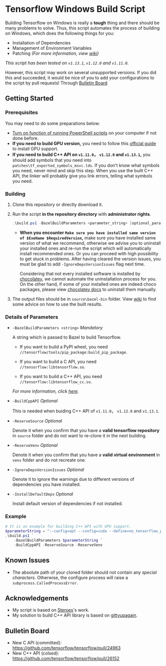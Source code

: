 # Tensorflow Windows Build Script

Building Tensorflow on Windows is really a **tough** thing and there should be many problems to solve. Thus, this script automates the process of building on Windows, which does the following things for you:

* Installation of Dependencies
* Management of Environment Variables
* Patching *(For more information, view [wiki](https://github.com/guikarist/tensorflow-windows-build-script/wiki/patches))*

*This script has been tested on `v1.13.1`, `v1.12.0` and `v1.11.0`.*

However, this script may work on several unsupported versions. If you did this and succeeded, it would be nice of you to add your configurations to the script by pull requests! Through [Bulletin Board](#bulletin-board)

## Getting Started

### Prerequisites

You may need to do some preparations below:
* [Turn on function of running PowerShell scripts](https://go.microsoft.com/fwlink/?LinkID=135170) on your computer if not done before.
* **If you need to build GPU version,** you need to follow this [official guide](https://www.tensorflow.org/install/gpu) to install GPU support.
* **If you need to build C++ API on `v1.11.0`， `v1.12.0` and `v1.13.1`,** you should add symbols that you need into `patches\tf_exported_symbols_msvc.lds`. If you don't know what symbols you need, never mind and skip this step. When you use the built C++ API, the linker will probably give you link errors, telling what symbols you need.

### Building

1. Clone this repository or directly download it.
1. Run the script **in the repository directory** with **administrator rights**.

    ```powershell
    .\build.ps1 -BazelBuildParameters <parameter_string> [optional_parameters]
    ```

    * **When you encounter `Make sure you have installed same version of $ExeName $RequiredVersion`,** make sure you have installed same version of what we recommend, otherwise we advise you to uninstall your installed ones and re-run the script which will automatically install recommended ones. Or you can proceed with high possibility to get stuck in problems. After having cleared the version issues, you must be glad to add `-IgnoreDepsVersionIssues` flag next time.

      Considering that not every installed software is installed by [chocolatey](https://chocolatey.org/), we cannot automate the uninstallation process for you. On the other hand, if some of your installed ones are indeed choco packages, please view [chocolatey docs](https://chocolatey.org/docs/commands-uninstall) to uninstall them manually.
1. The output files should be in `source\bazel-bin` folder. View [wiki](https://github.com/guikarist/tensorflow-windows-build-script/wiki/Using-the-built-results#building-c-library) to find some advice on how to use the built results.

### Details of Parameters

* `-BazelBuildParameters <string>` *Mandatory*

  A string which is passed to Bazel to build Tensorflow.

  * If you want to build a PyPI wheel, you need `//tensorflow/tools/pip_package:build_pip_package`.

  * If you want to build a C API, you need `//tensorflow:libtensorflow.so`.

  * If you want to build a C++ API, you need `//tensorflow:libtensorflow_cc.so`.

  *For more information, click [here](https://www.tensorflow.org/install/source_windows#build_the_pip_package)*.

* `-BuildCppAPI` *Optional*

    This is needed when buiding C++ API of `v1.11.0`， `v1.12.0` and `v1.13.1`.

* `-ReserveSource` *Optional*

    Denote it when you confirm that you have a **valid tensorflow repository** in `source` folder and do not want to re-clone it in the next building.

* `-ReserveVenv` *Optional*

    Denote it when you confirm that you have a **valid virtual environment** in `venv` folder and do not recreate one.

* `-IgnoreDepsVersionIssues` *Optional*

    Denote it to ignore the warnings due to different versions of dependencies you have installed.

* `-InstallDefaultDeps` *Optional*

    Install default version of dependencies if not installed.

### Example

```powershell
# It is an example for building C++ API with GPU support.
$parameterString = "--config=opt --config=cuda --define=no_tensorflow_py_deps=true --copt=-nvcc_options=disable-warnings //tensorflow:libtensorflow_cc.so --verbose_failures"
.\build.ps1 `
    -BazelBuildParameters $parameterString `
    -BuildCppAPI -ReserveSource -ReserveVenv
```

## Known Issues

* The absolute path of your cloned folder should not contain any *special characters*. Otherwise, the configure process will raise a `subprocess.CalledProcessError`.

## Acknowledgements

* My script is based on [Steroes](https://github.com/Steroes)'s work.
* My solution to build C++ API library is based on [gittyupagain](https://github.com/gittyupagain).

## Bulletin Board

* New C API (committed): <https://github.com/tensorflow/tensorflow/pull/24963>
* New C++ API (colsed): <https://github.com/tensorflow/tensorflow/pull/26152>
